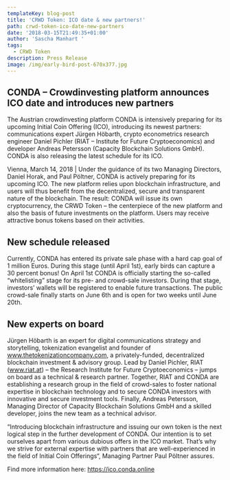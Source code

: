 ```yaml
---
templateKey: blog-post
title: 'CRWD Token: ICO date & new partners!'
path: crwd-token-ico-date-new-partners
date: '2018-03-15T21:49:35+01:00'
author: 'Sascha Manhart '
tags:
  - CRWD Token
description: Press Release
image: /img/early-bird-post-670x377.jpg
---
```

## CONDA – Crowdinvesting platform announces ICO date and introduces new partners

The Austrian crowdinvesting platform CONDA is intensively preparing for its upcoming Initial Coin Offering (ICO), introducing its newest partners: communications expert Jürgen Höbarth, crypto econometrics research engineer Daniel Pichler (RIAT – Institute for Future Cryptoeconomics) and developer Andreas Petersson (Capacity Blockchain Solutions GmbH). CONDA is also releasing the latest schedule for its ICO.

Vienna, March 14, 2018 | Under the guidance of its two Managing Directors, Daniel Horak, and Paul Pöltner, CONDA is actively preparing for its upcoming ICO. The new platform relies upon blockchain infrastructure, and users will thus benefit from the decentralized, secure and transparent nature of the blockchain. The result: CONDA will issue its own cryptocurrency, the CRWD Token – the centerpiece of the new platform and also the basis of future investments on the platform. Users may receive attractive bonus tokens based on their activities.

## New schedule released

Currently, CONDA has entered its private sale phase with a hard cap goal of 1 million Euros. During this stage (until April 1st), early birds can capture a 30 percent bonus! On April 1st CONDA is officially starting the so-called “whitelisting” stage for its pre- and crowd-sale investors. During that stage, investors’ wallets will be registered to enable future transactions. The public crowd-sale finally starts on June 6th and is open for two weeks until June 20th.

## New experts on board

Jürgen Höbarth is an expert for digital communications strategy and storytelling, tokenization evangelist and founder of www.thetokenizationcompany.com, a privately-funded, decentralized blockchain investment & advisory group. Lead by Daniel Pichler, RIAT (www.riat.at) – the Research Institute for Future Cryptoeconomics – jumps on board as a technical & research partner. Together, RIAT and CONDA are establishing a research group in the field of crowd-sales to foster national expertise in blockchain technology and to secure CONDA investors with innovative and secure investment tools. Finally, Andreas Petersson, Managing Director of Capacity Blockchain Solutions GmbH and a skilled developer, joins the new team as a technical advisor.

“Introducing blockchain infrastructure and issuing our own token is the next logical step in the further development of CONDA. Our intention is to set ourselves apart from various dubious offers in the ICO market. That’s why we strive for external expertise with partners that are well-experienced in the field of Initial Coin Offerings“, Managing Partner Paul Pöltner assures.

Find more information here: <https://ico.conda.online>
